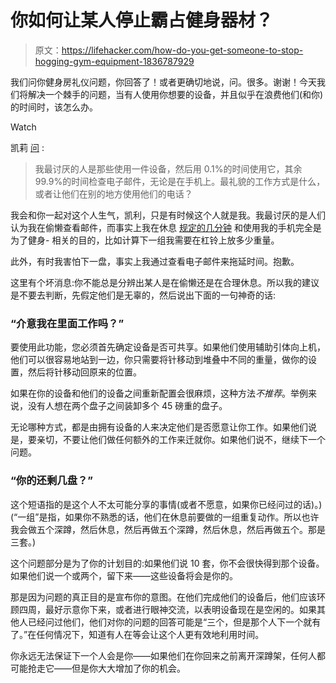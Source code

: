 # 你如何让某人停止霸占健身器材？

> 原文：<https://lifehacker.com/how-do-you-get-someone-to-stop-hogging-gym-equipment-1836787929>

我们问你健身房礼仪问题，你回答了！或者更确切地说，问。很多。谢谢！今天我们将解决一个棘手的问题，当有人使用你想要的设备，并且似乎在浪费他们(和你)的时间时，该怎么办。

Watch

凯莉 [问](https://vitals.lifehacker.com/1836257638) :

> 我最讨厌的人是那些使用一件设备，然后用 0.1%的时间使用它，其余 99.9%的时间检查电子邮件，无论是在手机上。最礼貌的工作方式是什么，或者让他们在别的地方使用他们的电话？

我会和你一起对这个人生气，凯利，只是有时候这个人就是我。我最讨厌的是人们认为我在偷懒查看邮件，而事实上我在休息 [规定的几分钟](https://vitals.lifehacker.com/how-long-you-should-rest-between-sets-for-the-biggest-t-1782785683) 和使用我的手机完全是为了健身- 相关的目的，比如计算下一组我需要在杠铃上放多少重量。

此外，有时我害怕下一盘，事实上我通过查看电子邮件来拖延时间。抱歉。

这里有个坏消息:你不能总是分辨出某人是在偷懒还是在合理休息。所以我的建议是不要去判断，先假定他们是无辜的，然后说出下面的一句神奇的话:

### “介意我在里面工作吗？”

要使用此功能，您必须首先确定设备是否可共享。如果他们使用辅助引体向上机，他们可以很容易地站到一边，你只需要将针移动到堆叠中不同的重量，做你的设置，然后将针移动回原来的位置。

如果在你的设备和他们的设备之间重新配置会很麻烦，这种方法*不推荐*。举例来说，没有人想在两个盘子之间装卸多个 45 磅重的盘子。

无论哪种方式，都是由拥有设备的人来决定他们是否愿意让你工作。如果他们说是，要亲切，不要让他们做任何额外的工作来迁就你。如果他们说不，继续下一个问题。

### “你的还剩几盘？”

这个短语指的是这个人不太可能分享的事情(或者不愿意，如果你已经问过的话)。)(“一组”是指，如果你不熟悉的话，他们在休息前要做的一组重复动作。所以也许我会做五个深蹲，然后休息，然后再做五个深蹲，然后休息，然后再做五个。那是三套。)

这个问题部分是为了你的计划目的:如果他们说 10 套，你不会很快得到那个设备。如果他们说一个或两个，留下来——这些设备将会是你的。

那是因为问题的真正目的是宣布你的意图。在他们完成他们的设备后，他们应该环顾四周，最好示意你下来，或者进行眼神交流，以表明设备现在是空闲的。如果其他人已经问过他们，他们对你的问题的回答可能是“三个，但是那个人下一个就有了。”在任何情况下，知道有人在等会让这个人更有效地利用时间。

你永远无法保证下一个人会是你——如果他们在你回来之前离开深蹲架，任何人都可能抢走它——但是你大大增加了你的机会。
